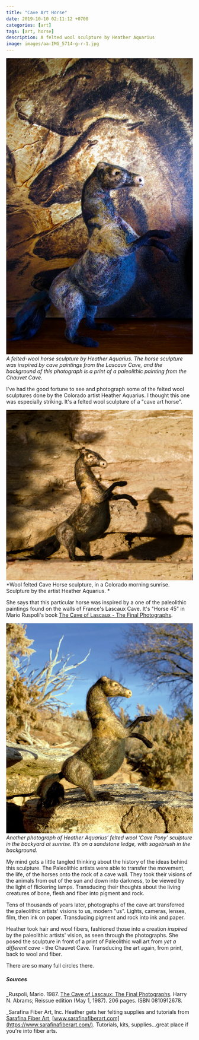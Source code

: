 ```yaml
---
title: "Cave Art Horse"
date: 2019-10-10 02:11:12 +0700
categories: [art]
tags: [art, horse]    
description: A felted wool sculpture by Heather Aquarius
image: images/aa-IMG_5714-g-r-1.jpg
---
```


![Cave Horse Sculpture](images/aa-IMG_5714-g-r-1.jpg "Cave Horse sculpture")
*A felted-wool horse sculpture by Heather Aquarius. The horse sculpture was inspired by cave paintings from the Lascaux Cave, and the background of this photograph is a print of a paleolithic painting from the Chauvet Cave.*

I've had the good fortune to see and photograph some of the felted wool sculptures done by the Colorado artist Heather Aquarius. I thought this one was especially striking. It's a felted wool sculpture of a "cave art horse".

![Cave Horse Sculpture](images/aa-IMG_5743-g-r2.jpg "Cave Horse sculpture")
*Wool felted Cave Horse sculpture, in a Colorado morning sunrise. Sculpture by the artist Heather Aquarius. *

She says that this particular horse was inspired by a one of the paleolithic paintings found on the walls of France's Lascaux Cave. It's "Horse 45" in Mario Ruspoli's book [The Cave of Lascaux - The Final Photographs](https://www.amazon.com/Cave-Lascaux-Final-Photographs/dp/0810912678).

![Cave Horse Sculpture](images/aa-IMG_5737-g-r2-1.jpg "Cave Horse sculpture")
*Another photograph of Heather Aquarius’ felted wool ‘Cave Pony’ sculpture in the backyard at sunrise. It’s on a sandstone ledge, with sagebrush in the background.*

My mind gets a little tangled thinking 
about the history of the ideas behind this sculpture. The Paleolithic artists were able to transfer the movement, the life, of the horses onto the rock of a cave wall. They took their visions of the animals from out of the sun and down into darkness, to be viewed by the light of flickering lamps. Transducing their thoughts about the living creatures of bone, flesh and fiber into pigment and rock.

Tens of thousands of years later, photographs of the cave art transferred the paleolithic artists' visions to us, modern "us". Lights, cameras, lenses, film, then ink on paper. Transducing pigment and rock into ink and paper.

Heather took hair and wool fibers, fashioned those into a creation _inspired_ by the paleolithic artists' vision, as seen through the photographs. She posed the sculpture in front of a print of Paleolithic wall art from _yet a different cave_ - the Chauvet Cave. Transducing the art again, from print, back to wool and fiber.

There are so many full circles there.

##### _Sources_

_Ruspoli, Mario. 1987. [The Cave of Lascaux: The Final Photographs](https://www.amazon.com/Cave-Lascaux-Final-Photographs/dp/0810912678). Harry N. Abrams; Reissue edition (May 1, 1987). 206 pages. ISBN 0810912678.

_Sarafina Fiber Art, Inc. Heather gets her felting supplies and tutorials from [Sarafina Fiber Art](https://www.sarafinafiberart.com/), [www.sarafinafiberart.com](https://www.sarafinafiberart.com/). Tutorials, kits, supplies...great place if you're into fiber arts.